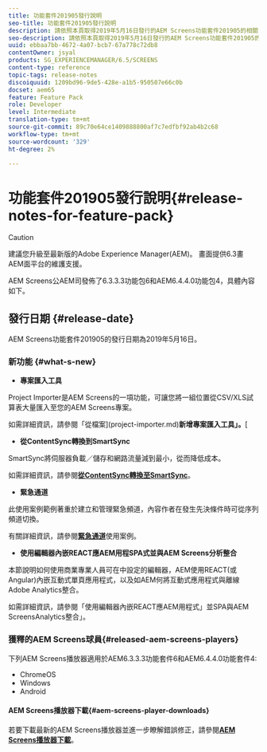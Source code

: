 ```yaml
---
title: 功能套件201905發行說明
seo-title: 功能套件201905發行說明
description: 請依照本頁取得2019年5月16日發行的AEM Screens功能套件201905的相關資訊。
seo-description: 請依照本頁取得2019年5月16日發行的AEM Screens功能套件201905的相關資訊。
uuid: ebbaa7bb-4672-4a07-bcb7-67a778c72db8
contentOwner: jsyal
products: SG_EXPERIENCEMANAGER/6.5/SCREENS
content-type: reference
topic-tags: release-notes
discoiquuid: 1209bd96-9de5-428e-a1b5-950507e66c0b
docset: aem65
feature: Feature Pack
role: Developer
level: Intermediate
translation-type: tm+mt
source-git-commit: 89c70e64ce1409888800af7c7edfbf92ab4b2c68
workflow-type: tm+mt
source-wordcount: '329'
ht-degree: 2%

---
```



# 功能套件201905發行說明{#release-notes-for-feature-pack}

>[!CAUTION]
>
>建議您升級至最新版的Adobe Experience Manager(AEM)。 畫面提供6.3畫AEM面平台的維護支援。

AEM Screens公AEM司發佈了6.3.3.3功能包6和AEM6.4.4.0功能包4，具體內容如下。

## 發行日期 {#release-date}

AEM Screens功能套件201905的發行日期為2019年5月16日。

### 新功能 {#what-s-new}

* **專案匯入工具**

Project Importer是AEM Screens的一項功能，可讓您將一組位置從CSV/XLS試算表大量匯入至您的AEM Screens專案。

如需詳細資訊，請參閱「從檔案&#x200B;](project-importer.md)**新增專案匯入工具」。**[

* **從ContentSync轉換到SmartSync**

SmartSync將伺服器負載／儲存和網路流量減到最小，從而降低成本。

如需詳細資訊，請參閱&#x200B;**[從ContentSync轉換至SmartSync](smartsync.md)**。

* **緊急通道**

此使用案例範例著重於建立和管理緊急頻道，內容作者在發生先決條件時可從序列頻道切換。

有關詳細資訊，請參閱&#x200B;**[緊急通道](emergency-channel.md)**&#x200B;使用案例。

* **使用編輯器內嵌REACT應AEM用程SPA式並與AEM Screens分析整合**

本節說明如何使用商業專業人員可在中設定的編輯器，AEM使用REACT(或Angular)內嵌互動式單頁應用程式，以及如AEM何將互動式應用程式與離線Adobe Analytics整合。

如需詳細資訊，請參閱「使用編輯器內嵌REACT應AEM用程式」並SPA與AEM ScreensAnalytics整合」。**[](embedding-react-app.md)**

### 獲釋的AEM Screens球員{#released-aem-screens-players}

下列AEM Screens播放器適用於AEM6.3.3.3功能套件6和AEM6.4.4.0功能套件4:

* ChromeOS
* Windows
* Android

#### AEM Screens播放器下載{#aem-screens-player-downloads}

若要下載最新的AEM Screens播放器並進一步瞭解錯誤修正，請參閱&#x200B;**[AEM Screens播放器下載](https://download.macromedia.com/screens/)**。
